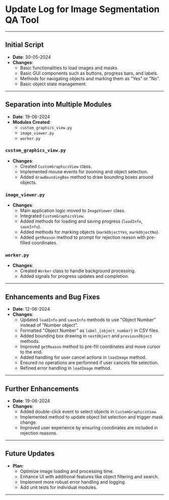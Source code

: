 # Update Log for Image Segmentation QA Tool

---

## Initial Script

- **Date**: 30-05-2024
- **Changes**:
  - Basic functionalities to load images and masks.
  - Basic GUI components such as buttons, progress bars, and labels.
  - Methods for navigating objects and marking them as "Yes" or "No".
  - Basic object state management.

---

## Separation into Multiple Modules

- **Date**: 19-06-2024
- **Modules Created**:
  - `custom_graphics_view.py`
  - `image_viewer.py`
  - `worker.py`

### `custom_graphics_view.py`

- **Changes**:
  - Created `CustomGraphicsView` class.
  - Implemented mouse events for zooming and object selection.
  - Added `drawBoundingBox` method to draw bounding boxes around objects.

### `image_viewer.py`

- **Changes**:
  - Main application logic moved to `ImageViewer` class.
  - Integrated `CustomGraphicsView`.
  - Added methods for loading and saving progress (`loadInfo`, `saveInfo`).
  - Added methods for marking objects (`markObjectYes`, `markObjectNo`).
  - Added `getReason` method to prompt for rejection reason with pre-filled coordinates.

### `worker.py`

- **Changes**:
  - Created `Worker` class to handle background processing.
  - Added signals for progress updates and completion.

---

## Enhancements and Bug Fixes

- **Date**: 12-06-2024
- **Changes**:
  - Updated `loadInfo` and `saveInfo` methods to use "Object Number" instead of "Number object".
  - Formatted "Object Number" as `label_{object_number}` in CSV files.
  - Added bounding box drawing in `nextObject` and `previousObject` methods.
  - Improved `getReason` method to pre-fill coordinates and move cursor to the end.
  - Added handling for user cancel actions in `loadImage` method.
  - Ensured no operations are performed if user cancels file selection.
  - Refined error handling in `loadImage` method.

---

## Further Enhancements

- **Date**: 19-06-2024
- **Changes**:
  - Added double-click event to select objects in `CustomGraphicsView`.
  - Implemented method to update object list selection and trigger mask change.
  - Improved user experience by ensuring coordinates are included in rejection reasons.

---

## Future Updates

- **Plan**:
  - Optimize image loading and processing time.
  - Enhance UI with additional features like object filtering and search.
  - Implement more robust error handling and logging.
  - Add unit tests for individual modules.

---
